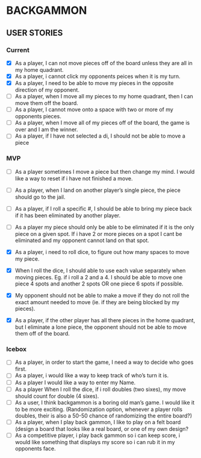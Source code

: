 # BACKGAMMON

## USER STORIES

### Current

- [x] As a player, I can not move pieces off of the board unless they are all in my home quadrant.
- [x] As a player, i cannot click my opponents peices when it is my turn.
- [x] As a player, I need to be able to move my pieces in the opposite direction of my opponent.
- [ ] As a player, when I move all my pieces to my home quadrant, then I can move them off the board.
- [ ] As a player, I cannot move onto a space with two or more of my opponents pieces.
- [ ] As a player, when I move all of my pieces off of the board, the game is over and I am the winner.
- [ ] As a player, if I have not selected a di, I should not be able to move a piece
### MVP
- [ ] As a player sometimes I move a piece but then change my mind. I would like a way to reset if i have not finished a move.
- [ ] As a player, when I land on another player’s single piece, the piece should go to the jail.
- [ ] As a player, if I roll a specific #, I should be able to bring my piece back if it has been eliminated by another player.	
- [ ] As a player my piece should only be able to be eliminated if it is the only piece on a given spot. If i have 2 or more pieces on a spot I cant be eliminated and my opponent cannot land on that spot.
- [x] As a player, i need to roll dice, to figure out how many spaces to move my piece.
- [x] When I roll the dice, I should able to use each value separately when moving pieces. Eg. if i roll a 2 and a 4. I should be able to move one piece 4 spots and another 2 spots OR one piece 6 spots if possible.
- [x] My opponent should not be able to make a move if they do not roll the exact amount needed to move (ie. if they are being blocked by my pieces).
- [x] As a player, if the other player has all there pieces in the home quadrant, but I eliminate a lone piece, the opponent should not be able to move them off of the board.



### Icebox
- [ ] As a player, in order to start the game, I need a way to decide who goes first.
- [ ] As a player, i would like a way to keep track of who’s turn it is.
- [ ] As a player I would like a way to enter my Name.
- [ ] As a player When I roll the dice, if i roll doubles (two sixes), my move should count for double (4 sixes).
- [ ] As a user, I think backgammon is a boring old man’s game.  I would like it to be more exciting. (Randomization option, whenever a player rolls doubles, their is also a 50-50 chance of randomizing the entire board?)
- [ ] As a player, when I play back gammon, I like to play on a felt board (design a board that looks like a real board, or one of my own design?
- [ ] As a competitive player, i play back gammon so i can keep score, i would like something that displays my score so i can rub it in my opponents face.